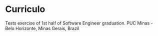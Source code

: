 # Curriculo
Tests exercise of 1st half of Software Engineer graduation.
PUC Minas - Belo Horizonte, Minas Gerais, Brazil
